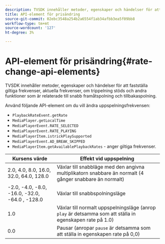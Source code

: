 ```yaml
---
description: TVSDK innehåller metoder, egenskaper och händelser för att fastställa giltiga frekvenser, aktuella frekvenser, om trippelning stöds och andra funktioner som är relaterade till snabb framåtspolning och tillbakaspolning.
title: API-element för prisändring
source-git-commit: 02ebc3548a254b2a6554f1ab34afbb3ea5f09bb8
workflow-type: tm+mt
source-wordcount: '127'
ht-degree: 3%

---
```


# API-element för prisändring{#rate-change-api-elements}

TVSDK innehåller metoder, egenskaper och händelser för att fastställa giltiga frekvenser, aktuella frekvenser, om trippelning stöds och andra funktioner som är relaterade till snabb framåtspolning och tillbakaspolning.

<!--<a id="section_36576E92DE6343AEBD0BBD662502365D"></a>-->

Använd följande API-element om du vill ändra uppspelningsfrekvensen:

* `PlaybackRateEvent.getRate`
* `MediaPlayer.getLocalTime`
* `MediaPlayerEvent.RATE_SELECTED`
* `MediaPlayerEvent.RATE_PLAYING`
* `MediaPlayerItem.istrickPlaySupported`
* `MediaPlayerEvent.AD_BREAK_SKIPPED`
* `MediaPlayerItem.getAvailablePlaybackRates` - anger giltiga frekvenser.

| Kursens värde | Effekt vid uppspelning |
|---|---|
| 2.0, 4.0, 8.0, 16.0, 32.0, 64.0, 128.0 | Växlar till snabbläge med den angivna multiplikatorn snabbare än normalt (4 gånger snabbare än normalt) |
| -2.0, -4.0, -8.0, -16.0, -32.0, -64.0 , -128.0 | Växlar till snabbspolningsläge |
| 1.0 | Växlar till normalt uppspelningsläge (anrop `play` är detsamma som att ställa in egenskapen rate på 1.0) |
| 0.0 | Pausar (anropar `pause` är detsamma som att ställa in egenskapen rate på 0,0) |
